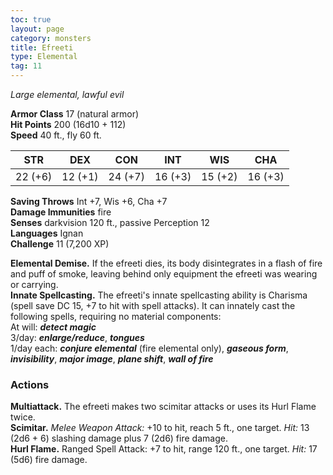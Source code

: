```yaml
---
toc: true
layout: page
category: monsters
title: Efreeti
type: Elemental
tag: 11
---
```

_Large elemental, lawful evil_

**Armor Class** 17 (natural armor)    
**Hit Points** 200 (16d10 + 112)    
**Speed** 40 ft., fly 60 ft. 

| STR     | DEX     | CON     | INT     | WIS     | CHA     |
|---------|---------|---------|---------|---------|---------|
| 22 (+6) | 12 (+1) | 24 (+7) | 16 (+3) | 15 (+2) | 16 (+3) |
    
**Saving Throws** Int +7, Wis +6, Cha +7    
**Damage Immunities** fire    
**Senses** darkvision 120 ft., passive Perception 12    
**Languages** Ignan    
**Challenge** 11 (7,200 XP) 

**Elemental Demise.** If the efreeti dies, its body disintegrates in a flash of fire and puff of smoke, leaving behind only equipment the efreeti was wearing or carrying.    
**Innate Spellcasting.** The efreeti's innate spellcasting ability is Charisma (spell save DC 15, +7 to hit with spell attacks). It can innately cast the following spells, requiring no material components:    
At will: **_detect magic_**    
3/day: **_enlarge/reduce_**, **_tongues_**    
1/day each: **_conjure elemental_** (fire elemental only), **_gaseous form_**, **_invisibility_**, **_major image_**, **_plane shift_**, **_wall of fire_** 

### Actions 
**Multiattack.** The efreeti makes two scimitar attacks or uses its Hurl Flame twice.    
**Scimitar.** _Melee Weapon Attack:_ +10 to hit, reach 5 ft., one target. _Hit:_ 13 (2d6 + 6) slashing damage plus 7 (2d6) fire damage.    
**Hurl Flame.** Ranged Spell Attack: +7 to hit, range 120 ft., one target. _Hit:_ 17 (5d6) fire damage.